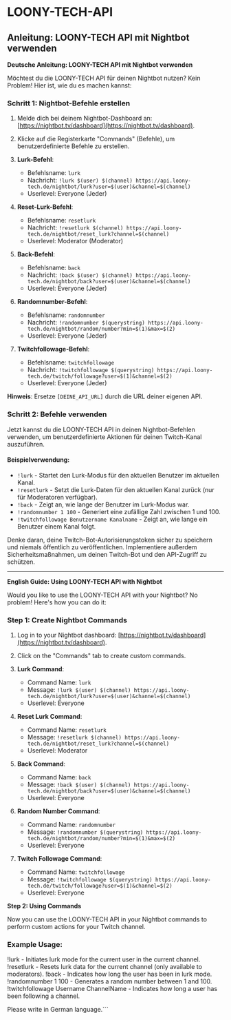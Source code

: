 # LOONY-TECH-API

## Anleitung: LOONY-TECH API mit Nightbot verwenden

**Deutsche Anleitung: LOONY-TECH API mit Nightbot verwenden**

Möchtest du die LOONY-TECH API für deinen Nightbot nutzen? Kein Problem! Hier ist, wie du es machen kannst:

### Schritt 1: Nightbot-Befehle erstellen

1. Melde dich bei deinem Nightbot-Dashboard an: [https://nightbot.tv/dashboard](https://nightbot.tv/dashboard).

2. Klicke auf die Registerkarte "Commands" (Befehle), um benutzerdefinierte Befehle zu erstellen.

3. **Lurk-Befehl**:
   - Befehlsname: `lurk`
   - Nachricht: `!lurk $(user) $(channel) https://api.loony-tech.de/nightbot/lurk?user=$(user)&channel=$(channel)`
   - Userlevel: Everyone (Jeder)

4. **Reset-Lurk-Befehl**:
   - Befehlsname: `resetlurk`
   - Nachricht: `!resetlurk $(channel) https://api.loony-tech.de/nightbot/reset_lurk?channel=$(channel)`
   - Userlevel: Moderator (Moderator)

5. **Back-Befehl**:
   - Befehlsname: `back`
   - Nachricht: `!back $(user) $(channel) https://api.loony-tech.de/nightbot/back?user=$(user)&channel=$(channel)`
   - Userlevel: Everyone (Jeder)

6. **Randomnumber-Befehl**:
   - Befehlsname: `randomnumber`
   - Nachricht: `!randomnumber $(querystring) https://api.loony-tech.de/nightbot/random/number?min=$(1)&max=$(2)`
   - Userlevel: Everyone (Jeder)

7. **Twitchfollowage-Befehl**:
   - Befehlsname: `twitchfollowage`
   - Nachricht: `!twitchfollowage $(querystring) https://api.loony-tech.de/twitch/followage?user=$(1)&channel=$(2)`
   - Userlevel: Everyone (Jeder)

**Hinweis**: Ersetze `[DEINE_API_URL]` durch die URL deiner eigenen API.

### Schritt 2: Befehle verwenden

Jetzt kannst du die LOONY-TECH API in deinen Nightbot-Befehlen verwenden, um benutzerdefinierte Aktionen für deinen Twitch-Kanal auszuführen.

#### Beispielverwendung:
- `!lurk` - Startet den Lurk-Modus für den aktuellen Benutzer im aktuellen Kanal.
- `!resetlurk` - Setzt die Lurk-Daten für den aktuellen Kanal zurück (nur für Moderatoren verfügbar).
- `!back` - Zeigt an, wie lange der Benutzer im Lurk-Modus war.
- `!randomnumber 1 100` - Generiert eine zufällige Zahl zwischen 1 und 100.
- `!twitchfollowage Benutzername Kanalname` - Zeigt an, wie lange ein Benutzer einem Kanal folgt.

Denke daran, deine Twitch-Bot-Autorisierungstoken sicher zu speichern und niemals öffentlich zu veröffentlichen. Implementiere außerdem Sicherheitsmaßnahmen, um deinen Twitch-Bot und den API-Zugriff zu schützen.

---

**English Guide: Using LOONY-TECH API with Nightbot**

Would you like to use the LOONY-TECH API with your Nightbot? No problem! Here's how you can do it:

### Step 1: Create Nightbot Commands

1. Log in to your Nightbot dashboard: [https://nightbot.tv/dashboard](https://nightbot.tv/dashboard).

2. Click on the "Commands" tab to create custom commands.

3. **Lurk Command**:
   - Command Name: `lurk`
   - Message: `!lurk $(user) $(channel) https://api.loony-tech.de/nightbot/lurk?user=$(user)&channel=$(channel)`
   - Userlevel: Everyone

4. **Reset Lurk Command**:
   - Command Name: `resetlurk`
   - Message: `!resetlurk $(channel) https://api.loony-tech.de/nightbot/reset_lurk?channel=$(channel)`
   - Userlevel: Moderator

5. **Back Command**:
   - Command Name: `back`
   - Message: `!back $(user) $(channel) https://api.loony-tech.de/nightbot/back?user=$(user)&channel=$(channel)`
   - Userlevel: Everyone

6. **Random Number Command**:
   - Command Name: `randomnumber`
   - Message: `!randomnumber $(querystring) https://api.loony-tech.de/nightbot/random/number?min=$(1)&max=$(2)`
   - Userlevel: Everyone

7. **Twitch Followage Command**:
   - Command Name: `twitchfollowage`
   - Message: `!twitchfollowage $(querystring) https://api.loony-tech.de/twitch/followage?user=$(1)&channel=$(2)`
   - Userlevel: Everyone
  
**Step 2: Using Commands**

Now you can use the LOONY-TECH API in your Nightbot commands to perform custom actions for your Twitch channel.

### Example Usage:
!lurk - Initiates lurk mode for the current user in the current channel.
!resetlurk - Resets lurk data for the current channel (only available to moderators).
!back - Indicates how long the user has been in lurk mode.
!randomnumber 1 100 - Generates a random number between 1 and 100.
!twitchfollowage Username ChannelName - Indicates how long a user has been following a channel.

Please write in German language.```
